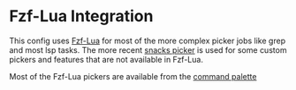 # Fzf-Lua Integration

This config uses [Fzf-Lua](https://github.com/ibhagwan/fzf-lua) for most of the more complex picker jobs 
like grep and most lsp tasks. The more recent [snacks picker](../snacks_picker.md) is used for some 
custom pickers and features that are not available in Fzf-Lua.

Most of the Fzf-Lua pickers are available from the [command palette](../commandpalette.md)
